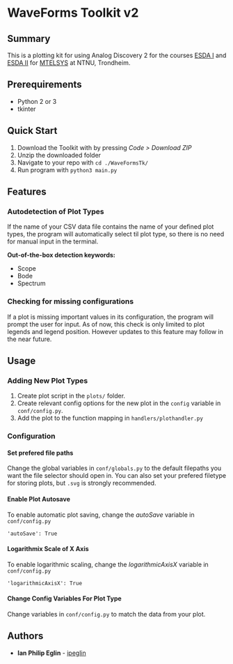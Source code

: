 # WaveForms Toolkit v2

## Summary

This is a plotting kit for using Analog Discovery 2 for the courses [ESDA I](https://www.ntnu.edu/studies/courses/TTT4260#tab=omEmnet) and [ESDA II](https://www.ntnu.edu/studies/courses/TTT4265#tab=omEmnet) for [MTELSYS](https://www.ntnu.edu/studies/mtelsys) at NTNU, Trondheim.

## Prerequirements
* Python 2 or 3
* tkinter

## Quick Start

1. Download the Toolkit with by pressing *Code > Download ZIP*
2. Unzip the downloaded folder
3. Navigate to your repo with `cd ./WaveFormsTk/`
4. Run program with `python3 main.py`

## Features

### Autodetection of Plot Types
If the name of your CSV data file contains the name of your defined plot types, the program will automatically select til plot type, so there is no need for manual input in the terminal.

**Out-of-the-box detection keywords:**
* Scope
* Bode
* Spectrum

### Checking for missing configurations
If a plot is missing important values in its configuration, the program will prompt the user for input. As of now, this check is only limited to plot legends and legend position. However updates to this feature may follow in the near future.

## Usage

### Adding New Plot Types

1. Create plot script in the `plots/` folder.
2. Create relevant config options for the new plot in the `config` variable in `conf/config.py`.
3. Add the plot to the function mapping in `handlers/plothandler.py`

### Configuration

#### Set prefered file paths
Change the global variables in `conf/globals.py` to the default filepaths you want the file selector should open in. You can also set your prefered filetype for storing plots, but `.svg` is strongly recommended.

#### Enable Plot Autosave
To enable automatic plot saving, change the *autoSave* variable in `conf/config.py`
```python3
'autoSave': True
```

#### Logarithmix Scale of X Axis
To enable logarithmic scaling, change the *logarithmicAxisX* variable in `conf/config.py`
```python3
'logarithmicAxisX': True
```

#### Change Config Variables For Plot Type
Change variables in `conf/config.py` to match the data from your plot.

## Authors

* **Ian Philip Eglin** - [ipeglin](https://github.com/ipeglin)
